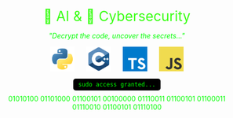 <p align="center">
  <span style="font-size:28px; color:#39ff14;">🤖 AI & 🔐 Cybersecurity</span>
</p>

<p align="center">
  <i style="color:#00ff00;">"Decrypt the code, uncover the secrets..."</i>
</p>

<p align="center">
  <img src="https://raw.githubusercontent.com/github/explore/main/topics/python/python.png" alt="Python" width="50" height="50" style="margin: 0 10px;"/>
  <img src="https://raw.githubusercontent.com/github/explore/main/topics/cpp/cpp.png" alt="C++" width="50" height="50" style="margin: 0 10px;"/>
  <img src="https://raw.githubusercontent.com/github/explore/main/topics/typescript/typescript.png" alt="TypeScript" width="50" height="50" style="margin: 0 10px;"/>
  <img src="https://raw.githubusercontent.com/github/explore/main/topics/javascript/javascript.png" alt="JavaScript" width="50" height="50" style="margin: 0 10px;"/>
</p>

<p align="center">
  <code style="background:#000; color:#0f0; padding:5px 10px; border-radius:5px;">sudo access granted...</code>
</p>

<p align="center" style="line-height:1.2;">
  <span style="color:#00ff00;">01010100 01101000 01100101 00100000 01110011 01100101 01100011 01110010 01100101 01110100</span>
</p>
